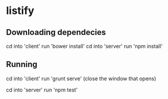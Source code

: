 # listify

Downloading dependecies
----------------------
cd into 'client'
run 'bower install'
cd into 'server'
run 'npm install'

Running
---------
cd into 'client'
run 'grunt serve' (close the window that opens)

cd into 'server'
run 'npm test'
